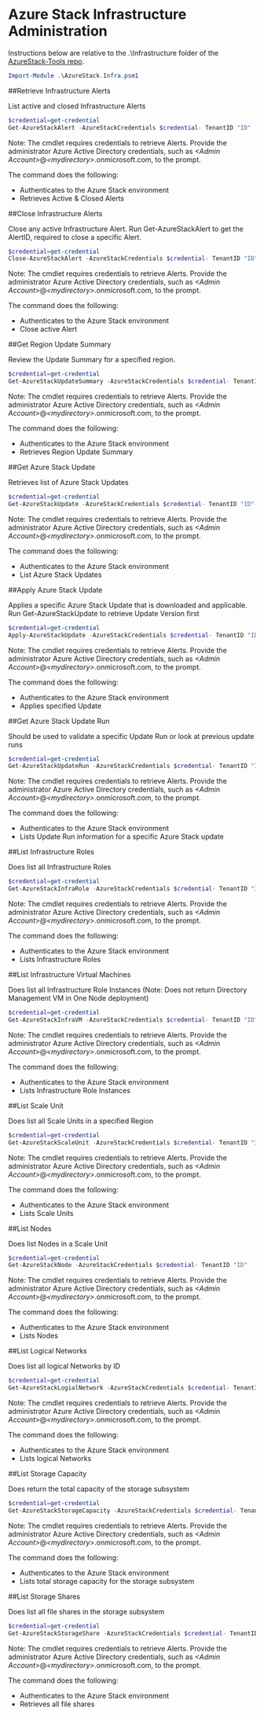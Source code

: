 # Azure Stack Infrastructure Administration

Instructions below are relative to the .\Infrastructure folder of the [AzureStack-Tools repo](..).

```powershell
Import-Module .\AzureStack.Infra.psm1
```

##Retrieve Infrastructure Alerts

List active and closed Infrastructure Alerts

```powershell
$credential=get-credential
Get-AzureStackAlert -AzureStackCredentials $credential- TenantID "ID"
```

Note: The cmdlet requires credentials to retrieve Alerts. Provide the administrator Azure Active Directory credentials, such as *&lt;Admin Account&gt;*@*&lt;mydirectory&gt;*.onmicrosoft.com, to the prompt.  

The command does the following:
- Authenticates to the Azure Stack environment
- Retrieves Active & Closed Alerts


##Close Infrastructure Alerts

 Close any active Infrastructure Alert. Run Get-AzureStackAlert to get the AlertID, required to close a specific Alert.

```powershell
$credential=get-credential
Close-AzureStackAlert -AzureStackCredentials $credential- TenantID "ID" -AlertID "ID"
```

Note: The cmdlet requires credentials to retrieve Alerts. Provide the administrator Azure Active Directory credentials, such as *&lt;Admin Account&gt;*@*&lt;mydirectory&gt;*.onmicrosoft.com, to the prompt.  

The command does the following:
- Authenticates to the Azure Stack environment
- Close active Alert


##Get Region Update Summary

 Review the Update Summary for a specified region.

```powershell
$credential=get-credential
Get-AzureStackUpdateSummary -AzureStackCredentials $credential- TenantID "ID"
```

Note: The cmdlet requires credentials to retrieve Alerts. Provide the administrator Azure Active Directory credentials, such as *&lt;Admin Account&gt;*@*&lt;mydirectory&gt;*.onmicrosoft.com, to the prompt.  

The command does the following:
- Authenticates to the Azure Stack environment
- Retrieves Region Update Summary


##Get Azure Stack Update

 Retrieves list of Azure Stack Updates

```powershell
$credential=get-credential
Get-AzureStackUpdate -AzureStackCredentials $credential- TenantID "ID" -AlertID "ID"
```

Note: The cmdlet requires credentials to retrieve Alerts. Provide the administrator Azure Active Directory credentials, such as *&lt;Admin Account&gt;*@*&lt;mydirectory&gt;*.onmicrosoft.com, to the prompt.  

The command does the following:
- Authenticates to the Azure Stack environment
- List Azure Stack Updates


##Apply Azure Stack Update

 Applies a specific Azure Stack Update that is downloaded and applicable. Run Get-AzureStackUpdate to retrieve Update Version first

```powershell
$credential=get-credential
Apply-AzureStackUpdate -AzureStackCredentials $credential- TenantID "ID" -vupdate "Update Version"
```

Note: The cmdlet requires credentials to retrieve Alerts. Provide the administrator Azure Active Directory credentials, such as *&lt;Admin Account&gt;*@*&lt;mydirectory&gt;*.onmicrosoft.com, to the prompt.  

The command does the following:
- Authenticates to the Azure Stack environment
- Applies specified Update


##Get Azure Stack Update Run

 Should be used to validate a specific Update Run or look at previous update runs

```powershell
$credential=get-credential
Get-AzureStackUpdateRun -AzureStackCredentials $credential- TenantID "ID" -vupdate "Update Version"
```

Note: The cmdlet requires credentials to retrieve Alerts. Provide the administrator Azure Active Directory credentials, such as *&lt;Admin Account&gt;*@*&lt;mydirectory&gt;*.onmicrosoft.com, to the prompt.  

The command does the following:
- Authenticates to the Azure Stack environment
- Lists Update Run information for a specific Azure Stack update


##List Infrastructure Roles

 Does list all Infrastructure Roles

```powershell
$credential=get-credential
Get-AzureStackInfraRole -AzureStackCredentials $credential- TenantID "ID"
```

Note: The cmdlet requires credentials to retrieve Alerts. Provide the administrator Azure Active Directory credentials, such as *&lt;Admin Account&gt;*@*&lt;mydirectory&gt;*.onmicrosoft.com, to the prompt.  

The command does the following:
- Authenticates to the Azure Stack environment
- Lists Infrastructure Roles


##List Infrastructure Virtual Machines

 Does list all Infrastructure Role Instances (Note: Does not return Directory Management VM in One Node deployment)

```powershell
$credential=get-credential
Get-AzureStackInfraVM -AzureStackCredentials $credential- TenantID "ID"
```

Note: The cmdlet requires credentials to retrieve Alerts. Provide the administrator Azure Active Directory credentials, such as *&lt;Admin Account&gt;*@*&lt;mydirectory&gt;*.onmicrosoft.com, to the prompt.  

The command does the following:
- Authenticates to the Azure Stack environment
- Lists Infrastructure Role Instances


##List Scale Unit

 Does list all Scale Units in a specified Region

```powershell
$credential=get-credential
Get-AzureStackScaleUnit -AzureStackCredentials $credential- TenantID "ID"
```

Note: The cmdlet requires credentials to retrieve Alerts. Provide the administrator Azure Active Directory credentials, such as *&lt;Admin Account&gt;*@*&lt;mydirectory&gt;*.onmicrosoft.com, to the prompt.  

The command does the following:
- Authenticates to the Azure Stack environment
- Lists Scale Units


##List Nodes

 Does list Nodes in a Scale Unit

```powershell
$credential=get-credential
Get-AzureStackNode -AzureStackCredentials $credential- TenantID "ID"
```

Note: The cmdlet requires credentials to retrieve Alerts. Provide the administrator Azure Active Directory credentials, such as *&lt;Admin Account&gt;*@*&lt;mydirectory&gt;*.onmicrosoft.com, to the prompt.  

The command does the following:
- Authenticates to the Azure Stack environment
- Lists Nodes


##List Logical Networks

 Does list all logical Networks by ID

```powershell
$credential=get-credential
Get-AzureStackLogialNetwork -AzureStackCredentials $credential- TenantID "ID"
```

Note: The cmdlet requires credentials to retrieve Alerts. Provide the administrator Azure Active Directory credentials, such as *&lt;Admin Account&gt;*@*&lt;mydirectory&gt;*.onmicrosoft.com, to the prompt.  

The command does the following:
- Authenticates to the Azure Stack environment
- Lists logical Networks


##List Storage Capacity

 Does return the total capacity of the storage subsystem

```powershell
$credential=get-credential
Get-AzureStackStorageCapacity -AzureStackCredentials $credential- TenantID "ID"
```

Note: The cmdlet requires credentials to retrieve Alerts. Provide the administrator Azure Active Directory credentials, such as *&lt;Admin Account&gt;*@*&lt;mydirectory&gt;*.onmicrosoft.com, to the prompt.  

The command does the following:
- Authenticates to the Azure Stack environment
- Lists total storage capacity for the storage subsystem


##List Storage Shares

 Does list all file shares in the storage subsystem

```powershell
$credential=get-credential
Get-AzureStackStorageShare -AzureStackCredentials $credential- TenantID "ID"
```

Note: The cmdlet requires credentials to retrieve Alerts. Provide the administrator Azure Active Directory credentials, such as *&lt;Admin Account&gt;*@*&lt;mydirectory&gt;*.onmicrosoft.com, to the prompt.  

The command does the following:
- Authenticates to the Azure Stack environment
- Retrieves all file shares
